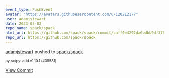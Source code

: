 ```yaml
---
event_type: PushEvent
avatar: "https://avatars.githubusercontent.com/u/12021217?"
user: adamjstewart
date: 2023-03-02
repo_name: spack/spack
html_url: https://github.com/spack/spack/commit/caff9e4292da6bdbb9df3766cc65c93f50fde0cb
repo_url: https://github.com/spack/spack
---
```


<a href='https://github.com/adamjstewart' target='_blank'>adamjstewart</a> pushed to <a href='https://github.com/spack/spack' target='_blank'>spack/spack</a>

<small>py-scipy: add v1.10.1 (#35581)</small>

<a href='https://github.com/spack/spack/commit/caff9e4292da6bdbb9df3766cc65c93f50fde0cb' target='_blank'>View Commit</a>